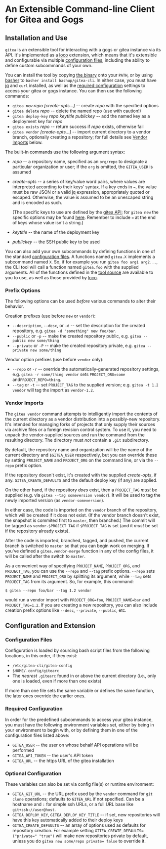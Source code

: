 # An Extensible Command-line Client for Gitea and Gogs

## Installation and Use

`gitea` is an extensible tool for interacting with a gogs or gitea instance via its API.  It's implemented as a [loco](https://github.com/bashup/loco) extension, which means that it's extensible and configurable via multiple [configuration files](#configuration-files), including the ability to define custom subcommands of your own.

You can install the tool by copying [the binary](bin/gitea) onto your `PATH`, or by using [basher](https://github.com/basherpm/basher) to `basher install bashup/gitea-cli`.  In either case, you must have [jq](https://github.com/stedolan/jq/)  and `curl` installed, as well as the [required configuration](#required-configuration) settings to access your gitea or gogs instance.  You can then use the following commands:

* `gitea new` *repo [create-opts...]*  -- create *repo* with the specified options
* `gitea delete` *repo* -- delete the named repo (use with caution!)
* `gitea deploy-key` *repo keytitle publickey* -- add the named key as a deployment key for *repo*
* `gitea exists` *repo* -- return success if *repo* exists, otherwise fail
* `gitea vendor` *[create-opts...]* -- import current directory to a vendor branch, optionally creating a repository; for full details see [Vendor Imports](#vendor-imports) below.

The built-in commands use the following argument syntax:

* *repo* -- a repository name, specified as an `org/repo` to designate a particular organization or user; if the `org` is omitted, the `GITEA_USER` is assumed

* *create-opts* -- a series of key/value word pairs, where values are interpreted according to their keys' syntax.  If a key ends in `=`, the value must be raw JSON or a valid jq expression, appropriately quoted or escaped.  Otherwise, the value is assumed to be an unescaped string and is encoded as such.

  (The specific keys to use are defined by the [gitea API](https://github.com/gogits/go-gogs-client/wiki); for `gitea new` the specific options may be found [here](https://github.com/gogits/go-gogs-client/wiki/Repositories#create).  Remember to include `=` at the end of keys whose value isn't a string.)

* *keytitle* -- the name of the deployment key

* *publickey* -- the SSH public key to be used

You can also add your own subcommands by defining functions in one of the standard [configuration files](#configuration-files).  A functions named `gitea.X` implements a subcommand named `X`.  So, if for example you run  `gitea foo arg1 arg2...`, the CLI tool will call a function named `gitea.foo` with the supplied arguments.  All of the functions defined in the [tool source](gitea.md) are available to you to use, as well as those provided by [loco](https://github.com/bashup/loco).

### Prefix Options

The following options can be used *before* various commands to alter their behavior.

Creation prefixes (use before `new` or `vendor`):

* `--description`, `--desc`, or `-d` -- set the description for the created repository, e.g. `gitea -d "something" new foo/bar`.
* `--public` or `-p` -- make the created repository public, e.g. `gitea --public new some/thing`
* `--private` or `-P` -- make the created repository private, e.g. `gitea --private new some/thing`

Vendor option prefixes (use before `vendor` only):

* `--repo` or `-r` -- override the automatically-generated repository settings, e.g. `gitea -r some/thing vendor` sets `PROJECT_ORG=some` and`PROJECT_REPO=thing`.
* `--tag` or `-t` -- set `PROJECT_TAG` to the supplied version; e.g. `gitea -t 1.2 vendor` will tag the import as `vendor-1.2`.

### Vendor Imports

The `gitea vendor` command attempts to intelligently import the contents of the current directory as a vendor distribution into a possibly-new repository.  It's intended for managing forks of projects that only supply their sources via archive files or a foreign revision control system.  To use it, you need to unpack the vendor-supplied sources and run the command from the resulting directory.  The directory must *not* contain a `.git` subdirectory.

By default, the repository name and organization will be the name of the current directory and `$GITEA_USER` respectively, but you can override these by setting `PROJECT_NAME` and `PROJECT_ORG` on the command line, or via the `--repo` prefix option.

If the repository doesn't exist, it's created with the supplied *create-opts*, if any.  `GITEA_CREATE_DEFAULTS` and the default deploy key (if any) are applied.

On the other hand, if the repository *does* exist, then  a `PROJECT_TAG` *must* be supplied (e.g. via `gitea --tag someversion vendor`).  It will be used to tag the newly imported version (as `vendor-someversion`).

In either case, the code is imported on the `vendor` branch of the repository, which will be created if it does not exist.  (If the vendor branch doesn't exist, the snapshot is commited first to `master`, then branched.) The commit will be tagged as `vendor-$PROJECT_TAG` if `$PROJECT_TAG` is set  (and it *must* be set if the repository already exists).

After the code is imported, branched, tagged, and pushed, the current branch is switched to `master` so that you can begin work on merging.  If you've defined a `gitea.vendor-merge` function in any of the config files, it will be called after the switch to `master`.

As a convenient way of specifying `PROJECT_NAME`, `PROJECT_ORG`, and `PROJECT_TAG`, you can use the `--repo` and `--tag` prefix options.  `--repo` sets `PROJECT_NAME` and `PROJECT_ORG` by splitting its argument, while `--tag` sets `PROJECT_TAG` from its argument.  So, for example, this command:

```shell
$ gitea --repo foo/bar --tag 1.2 vendor
```

would run a vendor import with `PROJECT_ORG=foo`, `PROJECT_NAME=bar` and `PROJECT_TAG=1.2`.   If you are creating a new repository, you can also include creation prefix options like `--desc`, `--private`, `--public`, etc.

## Configuration and Extension

### Configuration Files

Configuration is loaded by sourcing bash script files from the following locations, in this order, if they exist:

* `/etc/gitea-cli/gitea-config`
* `$HOME/.config/gitearc`
* The *nearest* `.gitearc` found in or above the current directory (i.e., only one is loaded, even if more than one exists)

If more than one file sets the same variable or defines the same function, the later ones override the earlier ones.

### Required Configuration

In order for the predefined subcommands to access your gitea instance, you must have the following environment variables set, either by being in your environment to begin with, or by defining them in one of the configuration files listed above:

* `GITEA_USER` -- the user on whose behalf API operations will be performed
* `GITEA_API_TOKEN` -- the user's API token
* `GITEA_URL` -- the https URL of the gitea installation

### Optional Configuration

These variables can also be set via config file(s) or runtime environment:

* `GITEA_GIT_URL` -- the URL prefix used by the `vendor` command for `git clone` operations; defaults to `GITEA_URL` if not specified.  Can be a hostname and `:` for simple ssh URLs, or a full URL base like `git+ssh://user@host`.
* `GITEA_DEPLOY_KEY`, `GITEA_DEPLOY_KEY_TITLE`  -- if set, new repositories will have this key automatically added to their deploy keys
* `GITEA_CREATE_DEFAULTS` -- an array of options used as defaults for repository creation.  For example setting `GITEA_CREATE_DEFAULTS=("private=" "true")` will make new repositories private by default, unless you do `gitea new some/repo private= false` to override it.



